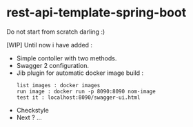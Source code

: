 # rest-api-template-spring-boot
Do not start from scratch darling :) 

[WIP] Until now i have added :
 - Simple contoller with two methods.
 - Swagger 2 configuration.
 - Jib plugin for automatic docker image build :
     ``` mvn clean install -Pdocker
     list images : docker images
     run image : docker run -p 8090:8090 nom-image
     test it : localhost:8090/swagger-ui.html 
 - Checkstyle
 - Next ? ...
